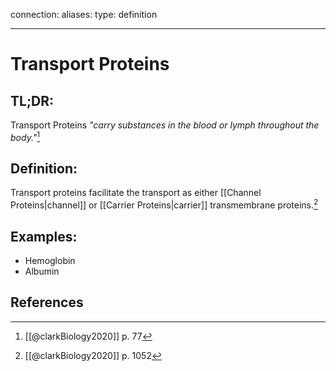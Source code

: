 
connection:
aliases: 
type: definition

---

# Transport Proteins

## TL;DR:
Transport Proteins *"carry substances in the blood or lymph throughout the body."*[^1]

## Definition:
Transport proteins facilitate the transport as either [[Channel Proteins|channel]] or [[Carrier Proteins|carrier]] transmembrane proteins.[^2]

## Examples:
- Hemoglobin
- Albumin

## References

[^1]: [[@clarkBiology2020]] p. 77
[^2]: [[@clarkBiology2020]] p. 1052